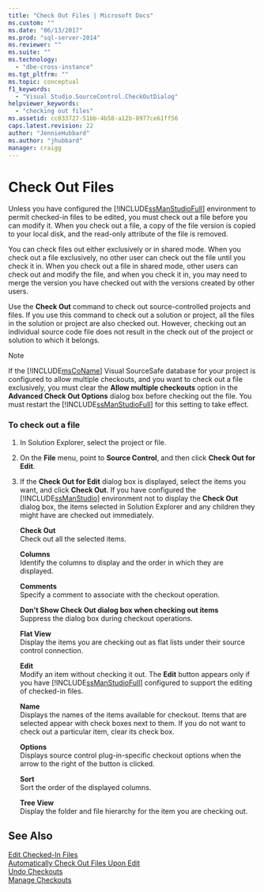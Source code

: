 ```yaml
---
title: "Check Out Files | Microsoft Docs"
ms.custom: ""
ms.date: "06/13/2017"
ms.prod: "sql-server-2014"
ms.reviewer: ""
ms.suite: ""
ms.technology: 
  - "dbe-cross-instance"
ms.tgt_pltfrm: ""
ms.topic: conceptual
f1_keywords: 
  - "Visual Studio.SourceControl.CheckOutDialog"
helpviewer_keywords: 
  - "checking out files"
ms.assetid: cc033727-51bb-4b58-a12b-8977ce61ff56
caps.latest.revision: 22
author: "JennieHubbard"
ms.author: "jhubbard"
manager: craigg
---
```

# Check Out Files
  Unless you have configured the [!INCLUDE[ssManStudioFull](../includes/ssmanstudiofull-md.md)] environment to permit checked-in files to be edited, you must check out a file before you can modify it. When you check out a file, a copy of the file version is copied to your local disk, and the read-only attribute of the file is removed.  
  
 You can check files out either exclusively or in shared mode. When you check out a file exclusively, no other user can check out the file until you check it in. When you check out a file in shared mode, other users can check out and modify the file, and when you check it in, you may need to merge the version you have checked out with the versions created by other users.  
  
 Use the **Check Out** command to check out source-controlled projects and files. If you use this command to check out a solution or project, all the files in the solution or project are also checked out. However, checking out an individual source code file does not result in the check out of the project or solution to which it belongs.  
  
> [!NOTE]  
>  If the [!INCLUDE[msCoName](../includes/msconame-md.md)] Visual SourceSafe database for your project is configured to allow multiple checkouts, and you want to check out a file exclusively, you must clear the **Allow multiple checkouts** option in the **Advanced Check Out Options** dialog box before checking out the file. You must restart the [!INCLUDE[ssManStudioFull](../includes/ssmanstudiofull-md.md)] for this setting to take effect.  
  
### To check out a file  
  
1.  In Solution Explorer, select the project or file.  
  
2.  On the **File** menu, point to **Source Control**, and then click **Check Out for Edit**.  
  
3.  If the **Check Out for Edit** dialog box is displayed, select the items you want, and click **Check Out**. If you have configured the [!INCLUDE[ssManStudio](../includes/ssmanstudio-md.md)] environment not to display the **Check Out** dialog box, the items selected in Solution Explorer and any children they might have are checked out immediately.  
  
     **Check Out**  
     Check out all the selected items.  
  
     **Columns**  
     Identify the columns to display and the order in which they are displayed.  
  
     **Comments**  
     Specify a comment to associate with the checkout operation.  
  
     **Don't Show Check Out dialog box when checking out items**  
     Suppress the dialog box during checkout operations.  
  
     **Flat View**  
     Display the items you are checking out as flat lists under their source control connection.  
  
     **Edit**  
     Modify an item without checking it out. The **Edit** button appears only if you have [!INCLUDE[ssManStudioFull](../includes/ssmanstudiofull-md.md)] configured to support the editing of checked-in files.  
  
     **Name**  
     Displays the names of the items available for checkout. Items that are selected appear with check boxes next to them. If you do not want to check out a particular item, clear its check box.  
  
     **Options**  
     Displays source control plug-in-specific checkout options when the arrow to the right of the button is clicked.  
  
     **Sort**  
     Sort the order of the displayed columns.  
  
     **Tree View**  
     Display the folder and file hierarchy for the item you are checking out.  
  
## See Also  
 [Edit Checked-In Files](../../2014/database-engine/edit-checked-in-files.md)   
 [Automatically Check Out Files Upon Edit](../../2014/database-engine/automatically-check-out-files-upon-edit.md)   
 [Undo Checkouts](../../2014/database-engine/undo-checkouts.md)   
 [Manage Checkouts](../../2014/database-engine/manage-checkouts.md)  
  
  